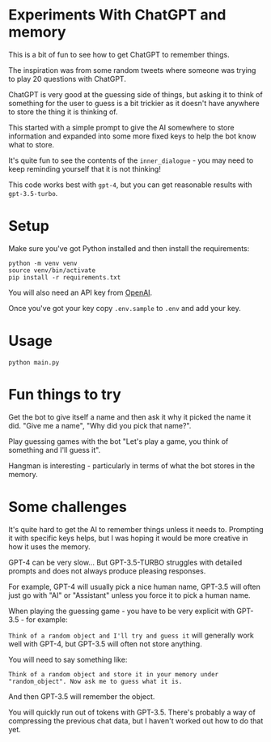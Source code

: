 # Experiments With ChatGPT and memory

This is a bit of fun to see how to get ChatGPT to remember things.

The inspiration was from some random tweets where someone was trying to play 20 questions with ChatGPT.

ChatGPT is very good at the guessing side of things, but asking it to think of something for the user to guess is a bit trickier as it doesn't have anywhere to store the thing it is thinking of.

This started with a simple prompt to give the AI somewhere to store information and expanded into some more fixed keys to help the bot know what to store.

It's quite fun to see the contents of the `inner_dialogue` - you may need to keep reminding yourself that it is not thinking!

This code works best with `gpt-4`, but you can get reasonable results with `gpt-3.5-turbo`.

# Setup

Make sure you've got Python installed and then install the requirements:

```
python -m venv venv
source venv/bin/activate
pip install -r requirements.txt
```

You will also need an API key from [OpenAI](https://openai.com/).

Once you've got your key copy `.env.sample` to `.env` and add your key.

# Usage

```
python main.py
```

# Fun things to try

Get the bot to give itself a name and then ask it why it picked the name it did. "Give me a name", "Why did you pick that name?".

Play guessing games with the bot "Let's play a game, you think of something and I'll guess it".

Hangman is interesting - particularly in terms of what the bot stores in the memory.

# Some challenges

It's quite hard to get the AI to remember things unless it needs to. Prompting it with specific keys helps, but I was hoping it would be more creative in how it uses the memory.

GPT-4 can be very slow... But GPT-3.5-TURBO struggles with detailed prompts and does not always produce pleasing responses.

For example, GPT-4 will usually pick a nice human name, GPT-3.5 will often just go with "AI" or "Assistant" unless you force it to pick a human name.

When playing the guessing game - you have to be very explicit with GPT-3.5 - for example:

`Think of a random object and I'll try and guess it` will generally work well with GPT-4, but GPT-3.5 will often not store anything.

You will need to say something like:

`Think of a random object and store it in your memory under "random_object". Now ask me to guess what it is.`

And then GPT-3.5 will remember the object.

You will quickly run out of tokens with GPT-3.5. There's probably a way of compressing the previous chat data, but I haven't worked out how to do that yet.
